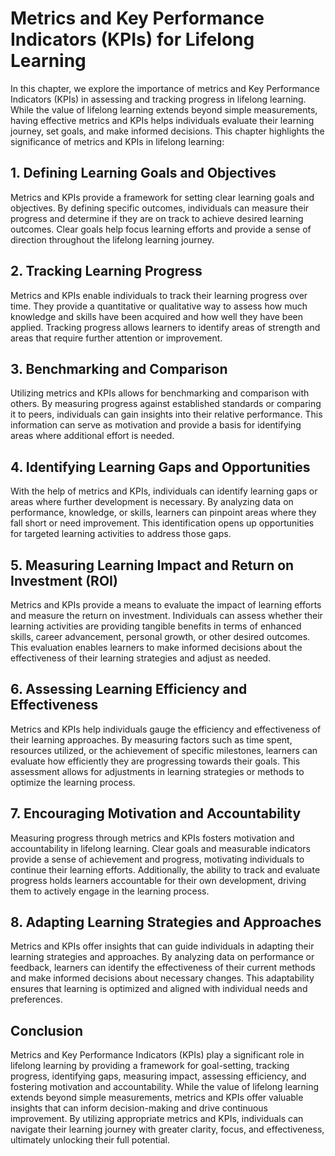 Metrics and Key Performance Indicators (KPIs) for Lifelong Learning
============================================================================

In this chapter, we explore the importance of metrics and Key Performance Indicators (KPIs) in assessing and tracking progress in lifelong learning. While the value of lifelong learning extends beyond simple measurements, having effective metrics and KPIs helps individuals evaluate their learning journey, set goals, and make informed decisions. This chapter highlights the significance of metrics and KPIs in lifelong learning:

1\. **Defining Learning Goals and Objectives**
---------------------------------------------

Metrics and KPIs provide a framework for setting clear learning goals and objectives. By defining specific outcomes, individuals can measure their progress and determine if they are on track to achieve desired learning outcomes. Clear goals help focus learning efforts and provide a sense of direction throughout the lifelong learning journey.

2\. **Tracking Learning Progress**
---------------------------------

Metrics and KPIs enable individuals to track their learning progress over time. They provide a quantitative or qualitative way to assess how much knowledge and skills have been acquired and how well they have been applied. Tracking progress allows learners to identify areas of strength and areas that require further attention or improvement.

3\. **Benchmarking and Comparison**
----------------------------------

Utilizing metrics and KPIs allows for benchmarking and comparison with others. By measuring progress against established standards or comparing it to peers, individuals can gain insights into their relative performance. This information can serve as motivation and provide a basis for identifying areas where additional effort is needed.

4\. **Identifying Learning Gaps and Opportunities**
--------------------------------------------------

With the help of metrics and KPIs, individuals can identify learning gaps or areas where further development is necessary. By analyzing data on performance, knowledge, or skills, learners can pinpoint areas where they fall short or need improvement. This identification opens up opportunities for targeted learning activities to address those gaps.

5\. **Measuring Learning Impact and Return on Investment (ROI)**
---------------------------------------------------------------

Metrics and KPIs provide a means to evaluate the impact of learning efforts and measure the return on investment. Individuals can assess whether their learning activities are providing tangible benefits in terms of enhanced skills, career advancement, personal growth, or other desired outcomes. This evaluation enables learners to make informed decisions about the effectiveness of their learning strategies and adjust as needed.

6\. **Assessing Learning Efficiency and Effectiveness**
------------------------------------------------------

Metrics and KPIs help individuals gauge the efficiency and effectiveness of their learning approaches. By measuring factors such as time spent, resources utilized, or the achievement of specific milestones, learners can evaluate how efficiently they are progressing towards their goals. This assessment allows for adjustments in learning strategies or methods to optimize the learning process.

7\. **Encouraging Motivation and Accountability**
------------------------------------------------

Measuring progress through metrics and KPIs fosters motivation and accountability in lifelong learning. Clear goals and measurable indicators provide a sense of achievement and progress, motivating individuals to continue their learning efforts. Additionally, the ability to track and evaluate progress holds learners accountable for their own development, driving them to actively engage in the learning process.

8\. **Adapting Learning Strategies and Approaches**
--------------------------------------------------

Metrics and KPIs offer insights that can guide individuals in adapting their learning strategies and approaches. By analyzing data on performance or feedback, learners can identify the effectiveness of their current methods and make informed decisions about necessary changes. This adaptability ensures that learning is optimized and aligned with individual needs and preferences.

Conclusion
----------

Metrics and Key Performance Indicators (KPIs) play a significant role in lifelong learning by providing a framework for goal-setting, tracking progress, identifying gaps, measuring impact, assessing efficiency, and fostering motivation and accountability. While the value of lifelong learning extends beyond simple measurements, metrics and KPIs offer valuable insights that can inform decision-making and drive continuous improvement. By utilizing appropriate metrics and KPIs, individuals can navigate their learning journey with greater clarity, focus, and effectiveness, ultimately unlocking their full potential.

